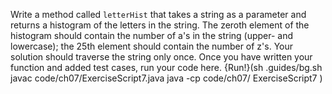 Write a method called `letterHist` that takes a string as a parameter and returns a histogram of the letters in the string.
The zeroth element of the histogram should contain the number of a's in the string (upper- and lowercase); the 25th element should contain the number of z's. 
Your solution should traverse the string only once.
Once you have written your function and added test cases, run your code here.
{Run!}(sh .guides/bg.sh javac code/ch07/ExerciseScript7.java java -cp code/ch07/ ExerciseScript7 )
